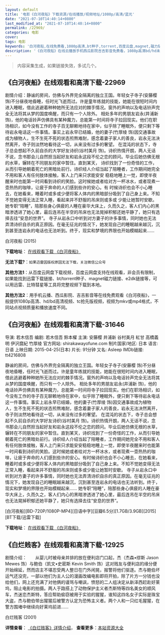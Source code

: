 ```yaml
---
layout: default
title: '电影《白河夜船》下载资源/在线播放/视频地址/1080p/高清/蓝光'
date: "2021-07-10T14:40:14+0800"
last_modified_at: "2021-07-10T14:40:14+0800"
permalink: /22969/
categories: 电影
cover:
tags: 电影
keywords: '白河夜船,在线免费看,1080p高清,bt种子,torrent,百度云盘,magnet,磁力链,迅雷下载资源'
description: '《白河夜船》在线云播放手机西瓜影院吉吉影音免费看，1080p高清bd/hd未删减完整版和tc抢先枪版，mkv/mp4格式，附带bt/torrent种子、magnet/磁力链、百度云盘、网盘资源迅雷下载链接'
---
```


>内容采集生成，如果链接失效，多试几个。


## 《白河夜船》在线观看和高清下载-22969

剧情介绍：静谧的房间，仿佛与外界完全隔离的独立王国。年轻女子寺子(安藤樱 饰)不分昼夜地昏睡，任时光飞逝而过。许是童年练就的技能，她能在很短时间内进入睡眠，借此逃避着种种她所无法应对的棘手情况。窗外的声响以及电话铃声完 全无法将其从梦的国度唤醒，而只有一个人除外。   相处多年的男朋友岩永(井浦新 饰)，他的电话铃声仿佛具有某种魔力，总能第一时间将寺子拉回现实。他们在职场相识，如今没有工作的寺子百无聊赖地待在家中，似乎除了睡眠外，便只剩下等 待岩永电话这一件事情。事实上岩永早已结婚，他的妻子(竹厚绫 饰)因交通事故成为植物人，生不生死不死的状态煎熬难耐，感念着妻子家人的善良，岩永无法决然离开，寺子则淡然地看待这一切，从来没有过多的奢望。   在混沌的状态下，寺子总会想起不久前自杀的大学好友诗织(谷村美月 饰)。诗织热情开朗，两人无话不说，念书那会儿自然担当起好友和岩永这段不伦之恋的顾问。毕业后她仿佛无根的水草，辗转在不同朋友的家中暂住。直到某天， 诗织找到了一份奇怪的工作，从而引导她朝着死亡的黑暗处前行。诗织经人介绍当起了陪睡者，工作期间她完全不用和客人有任何肢体接触，客人上门来只求能安安 稳稳地睡上一觉，即使半夜醒来时也能第一时间看到诗织的笑脸。这时候她或者给对方一杯冰水，或者现煮一壶热热的咖啡，让疲于奔命的人们感到些许的安心。有 时候诗织也会不小心睡去，在她看来，睡着时或多或少便将客人体内的黑暗部分吸到了自己身上来。不知不觉她变得无法正常入睡，看起来并不舒服的吊床则或多或 少能让她暂时安歇。   她专职“陪睡”，陪那些身心俱疲的人睡在豪华大床上，久而久之，客人们内心的黑暗渗透进了她心里，最后连吊在半空的吊床也无法晃掉积郁还她平静了，她只有选择去往“安息的世界”。   寺子从岩永口中听到对方妻子的许多事情，同时她也无法弄清诗织自杀的真正原因。在毫无征兆的情况下，她发现自己的睡眠越来越沉，沉到甚至连岩永的电话也无法听到。终于，现实和梦境的界限也开始模糊起来……


白河夜船 (2015)

**下载地址**： [在线观看下载 《白河夜船》](https://www.btbtdy.me/btdy/dy140.html) 


**无法下载?**：`如果迅雷因版权原因无法下载，关注微信公众号 `

**其他方法1**：从百度云网盘下载视频，百度云网盘支持在线观看，非会员有限制，如果能找到迅雷下载链接、bt/torrent种子、magnet磁力链接、e2dk链接等，可以用迅雷、比特彗星等工具将完整视频下载到本地。

**其他方法2**：用手机云播、西瓜影院、吉吉影音等在线免费观看《白河夜船》，一般提供1080p高清、hd/bd高清视频、tc抢先版视频，视频为mkv或mp4格式，不同站点视频质量和播放速度不同。


## 《白河夜船》在线观看和高清下载-31646

导演: 若木信吾 编剧: 若木信吾 鈴本櫂 主演: 安藤樱 井浦新 谷村美月 紅甘 高橋義明 伊沢麿紀 竹厚绫 官方网站: shirakawayofune.com 制片国家/地区: 日本 语言: 日语 上映日期: 2015-04-25(日本) 片长: 91分钟 又名: Asleep IMDb链接: tt4216808

静谧的房间，仿佛与外界完全隔离的独立王国。年轻女子寺子(安藤樱 饰)不分昼夜地昏睡，任时光飞逝而过。许是童年练就的技能，她能在很短时间内进入睡眠，借此逃避着种种她所无法应对的棘手情况。窗外的声响以及电话铃声完全无法将其从梦的国度唤醒，而只有一个人除外。 相处多年的男朋友岩永(井浦新 饰)，他的电话铃声仿佛具有某种魔力，总能第一时间将寺子拉回现实。他们在职场相识，如今没有工作的寺子百无聊赖地待在家中，似乎除了睡眠外，便只剩下等待岩永电话这一件事情。事实上岩永早已结婚，他的妻子(竹厚绫 饰)因交通事故成为植物人，生不生死不死的状态煎熬难耐，感念着妻子家人的善良，岩永无法决然离开，寺子则淡然地看待这一切，从来没有过多的奢望。 在混沌的状态下，寺子总会想起不久前自杀的大学好友诗织(谷村美月 饰)。诗织热情开朗，两人无话不说，念书那会儿自然担当起好友和岩永这段不伦之恋的顾问。毕业后她仿佛无根的水草，辗转在不同朋友的家中暂住。直到某天，诗织找到了一份奇怪的工作，从而引导她朝着死亡的黑暗处前行。诗织经人介绍当起了陪睡者，工作期间她完全不用和客人有任何肢体接触，客人上门来只求能安安稳稳地睡上一觉，即使半夜醒来时也能第一时间看到诗织的笑脸。这时候她或者给对方一杯冰水，或者现煮一壶热热的咖啡，让疲于奔命的人们感到些许的安心。有时候诗织也会不小心睡去，在她看来，睡着时或多或少便将客人体内的黑暗部分吸到了自己身上来。不知不觉她变得无法正常入睡，看起来并不舒服的吊床则或多或少能让她暂时安歇。 寺子从岩永口中听到对方妻子的许多事情，同时她也无法弄清诗织自杀的真正原因。在毫无征兆的情况下，她发现自己的睡眠越来越沉，沉到甚至连岩永的电话也无法听到。终于，现实和梦境的界限也开始模糊起来…… 她专职“陪睡”，陪那些身心俱疲的人睡在豪华大床上，久而久之，客人们内心的黑暗渗透进了她心里，最后连吊在半空的吊床也无法晃掉积郁还她平静了，她只有选择去往“安息的世界”。


[白河夜船][BD-720P/1080P-MP4][日语中字][豆瓣6.5分][1.7GB/3.9GB][2015][BT下载/迅雷下载]

**下载地址**： [在线观看下载 《白河夜船》](https://www.btdx8.com/torrent/asleep_2015.html) 


## 《白烂贱客》在线观看和高清下载-12925

剧情介绍：　　从婴儿时被母亲并排的放在便利店门口起，杰（杰森•缪斯 Jason Mewes 饰）与鲍伯（凯文•史密斯 Kevin Smith 饰）这对贱友与便利店的缘分便开始绵延，然而店主不堪忍受两人整日在门外闲晃，报警将他们驱逐。杰与鲍伯坏运气还没完，一部以他们为主人公的漫画改编电影即将开拍，除了片方一分钱也没给他们，网上还充满了对他俩的谩骂与嘲讽，愤怒的二人组决定从新泽西赶赴好莱坞，阻止电影的拍摄。两人于路搭上了动物保护主义者杰斯特等四名美女的顺风车，杰迷恋杰斯特，答应帮助偷窃被用于实验的猩猩，谁知这四名女子实际是珠宝大盗，杰与鲍伯带出猩猩后被警方认定为恐怖主义者。两个人和一只红毛猩猩，在警方围堵中继续向好莱坞前进……


白烂贱客 (2001)

**详情查看**： [《白烂贱客》详情介绍](/movie/12925/)， **查看更多**：[本站资源大全](/movie/t/all/)

